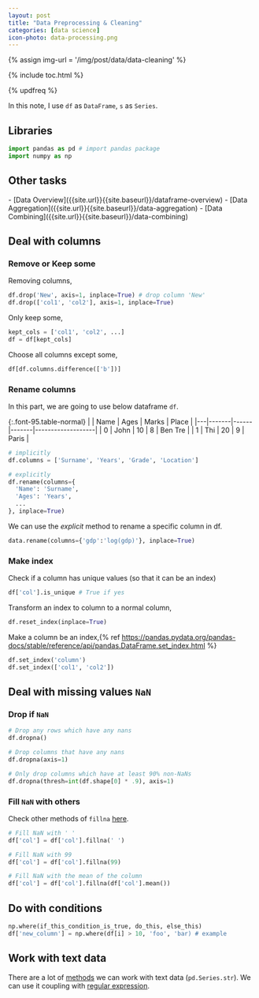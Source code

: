 ```yaml
---
layout: post
title: "Data Preprocessing & Cleaning"
categories: [data science]
icon-photo: data-processing.png
---
```


{% assign img-url = '/img/post/data/data-cleaning' %}

{% include toc.html %}

{% updfreq %}


In this note, I use `df` as `DataFrame`, `s` as `Series`.

## Libraries

~~~ python
import pandas as pd # import pandas package
import numpy as np
~~~

## Other tasks

<div class="two-columns-list" markdown="1">
- [Data Overview]({{site.url}}{{site.baseurl}}/dataframe-overview)
- [Data Aggregation]({{site.url}}{{site.baseurl}}/data-aggregation)
- [Data Combining]({{site.url}}{{site.baseurl}}/data-combining)
</div>

## Deal with columns

### Remove or Keep some

Removing columns,

~~~ python
df.drop('New', axis=1, inplace=True) # drop column 'New'
df.drop(['col1', 'col2'], axis=1, inplace=True)
~~~

Only keep some,

~~~ python
kept_cols = ['col1', 'col2', ...]
df = df[kept_cols]
~~~

Choose all columns except some,

~~~ python
df[df.columns.difference(['b'])]
~~~

### Rename columns

In this part, we are going to use below dataframe `df`.

{:.font-95.table-normal}
|  | Name | Ages | Marks | Place |
|---|-------|------|-------|-------------------|
| 0 | John | 10 | 8 | Ben Tre |
| 1 | Thi | 20 | 9 | Paris |

~~~ python
# implicitly
df.columns = ['Surname', 'Years', 'Grade', 'Location']

# explicitly
df.rename(columns={
  'Name': 'Surname',
  'Ages': 'Years',
  ...
}, inplace=True)
~~~

We can use the *explicit* method to rename a specific column in df.

~~~ python
data.rename(columns={'gdp':'log(gdp)'}, inplace=True)
~~~

### Make index

Check if a column has unique values (so that it can be an index)

~~~ python
df['col'].is_unique # True if yes
~~~

Transform an index to column to a normal column,

~~~ python 
df.reset_index(inplace=True)
~~~

Make a column be an index,{% ref https://pandas.pydata.org/pandas-docs/stable/reference/api/pandas.DataFrame.set_index.html %}

~~~ python
df.set_index('column')
df.set_index(['col1', 'col2'])
~~~

## Deal with missing values `NaN`

### Drop if `NaN`

~~~ python
# Drop any rows which have any nans
df.dropna()

# Drop columns that have any nans
df.dropna(axis=1)

# Only drop columns which have at least 90% non-NaNs
df.dropna(thresh=int(df.shape[0] * .9), axis=1)
~~~

### Fill `NaN` with others

Check other methods of `fillna` [here](https://pandas.pydata.org/pandas-docs/stable/reference/api/pandas.DataFrame.fillna.html).

~~~ python
# Fill NaN with ' '
df['col'] = df['col'].fillna(' ')

# Fill NaN with 99
df['col'] = df['col'].fillna(99)

# Fill NaN with the mean of the column
df['col'] = df['col'].fillna(df['col'].mean())
~~~

## Do with conditions

~~~ python
np.where(if_this_condition_is_true, do_this, else_this)
df['new_column'] = np.where(df[i] > 10, 'foo', 'bar) # example
~~~

## Work with text data

There are a lot of [methods](https://pandas.pydata.org/pandas-docs/stable/user_guide/text.html#method-summary) we can work with text data (`pd.Series.str`). We can use it coupling with [regular expression](/regular-expression).





